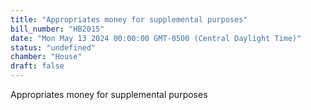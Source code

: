 ```yaml
---
title: "Appropriates money for supplemental purposes"
bill_number: "HB2015"
date: "Mon May 13 2024 00:00:00 GMT-0500 (Central Daylight Time)"
status: "undefined"
chamber: "House"
draft: false
---
```

Appropriates money for supplemental purposes
